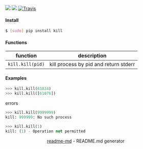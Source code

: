 [![](https://img.shields.io/pypi/pyversions/kill.svg?longCache=True)](https://pypi.org/pypi/kill/)
[![](https://img.shields.io/pypi/v/kill.svg?maxAge=3600)](https://pypi.org/pypi/kill/)
[![Travis](https://api.travis-ci.org/looking-for-a-job/kill.py.svg?branch=master)](https://travis-ci.org/looking-for-a-job/kill.py/)

#### Install
```bash
$ [sudo] pip install kill
```

#### Functions
function|description
-|-
`kill.kill(pid)`|kill process by pid and return stderr

#### Examples
```python
>>> kill.kill(61024)
>>> kill.kill([61076])
```

errors
```python
>>> kill.kill(9999999)
kill: 999999: No such process

>>> kill.kill(1)
kill: (1) - Operation not permitted
```

<p align="center"><a href="https://pypi.org/project/readme-md/">readme-md</a> - README.md generator</p>